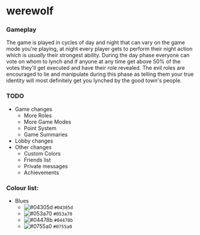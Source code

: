 # werewolf

### Gameplay
The game is played in cycles of day and night that can vary on the game mode you're playing, at night every player gets to perform their night action which is *usually* their strongest ability. During the day phase everyone can vote on whom to lynch and if anyone at any time get above 50% of the votes they'll get executed and have their role revealed. The evil roles are encouraged to lie and manipulate during this phase as telling them your true identity will most definitely get you lynched by the good town's people.

### TODO
- Game changes
  + More Roles
  + More Game Modes
  + Point System
  + Game Summaries
- Lobby changes
- Other changes
  + Custom Colors
  + Friends list
  + Private messages
  + Achievements


### Colour list:
- Blues
  + ![#04305d](https://placehold.it/15/04305d/000000?text=+) `#04305d`
  + ![#053a70](https://placehold.it/15/053a70/000000?text=+) `#053a70`
  + ![#04478b](https://placehold.it/15/04478b/000000?text=+) `#04478b`
  + ![#0755a0](https://placehold.it/15/0755a0/000000?text=+) `#0755a0`

